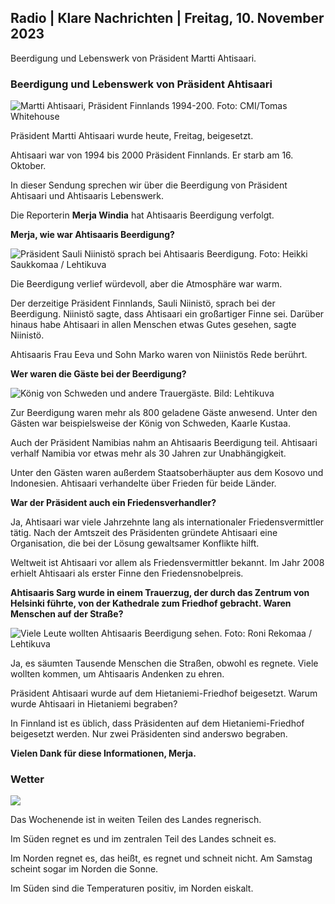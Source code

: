 ## Radio \| Klare Nachrichten \| Freitag, 10. November 2023

Beerdigung und Lebenswerk von Präsident Martti Ahtisaari.

### Beerdigung und Lebenswerk von Präsident Ahtisaari

![Martti Ahtisaari, Präsident Finnlands 1994-200. Foto: CMI/Tomas Whitehouse](https://images.cdn.yle.fi/image/upload/c_crop,h_1080,w_1919,x_0,y_0/ar_1.7777777777777777,c_fill,g_faces,h_675,w_1200/dpr_1.0/q_auto:eco/f_auto/fl_lossy/v1699528852/39-1197047654a2d3334539)

Präsident Martti Ahtisaari wurde heute, Freitag, beigesetzt.

Ahtisaari war von 1994 bis 2000 Präsident Finnlands. Er starb am 16. Oktober.

In dieser Sendung sprechen wir über die Beerdigung von Präsident Ahtisaari und Ahtisaaris Lebenswerk.

Die Reporterin **Merja Windia** hat Ahtisaaris Beerdigung verfolgt.

**Merja, wie war Ahtisaaris Beerdigung?**

![Präsident Sauli Niinistö sprach bei Ahtisaaris Beerdigung. Foto: Heikki Saukkomaa / Lehtikuva](https://images.cdn.yle.fi/image/upload/c_crop,h_2880,w_5120,x_0,y_259/ar_1.7777777777777777,c_fill,g_faces,h_675,w_1200/dpr_1.0/q_auto:eco/f_auto/fl_lossy/v1699619473/39-1198810654e20fbae885)

Die Beerdigung verlief würdevoll, aber die Atmosphäre war warm.

Der derzeitige Präsident Finnlands, Sauli Niinistö, sprach bei der Beerdigung. Niinistö sagte, dass Ahtisaari ein großartiger Finne sei. Darüber hinaus habe Ahtisaari in allen Menschen etwas Gutes gesehen, sagte Niinistö.

Ahtisaaris Frau Eeva und Sohn Marko waren von Niinistös Rede berührt.

**Wer waren die Gäste bei der Beerdigung?**

![König von Schweden und andere Trauergäste. Bild: Lehtikuva](https://images.cdn.yle.fi/image/upload/c_crop,h_2880,w_5120,x_0,y_138/ar_1.777777777777777,c_fill,g_faces,h_675,w_1200/dpr_1.0/q_auto:eco/f_auto/fl_lossy/v1699627300/39-1199035654e40494d395)

Zur Beerdigung waren mehr als 800 geladene Gäste anwesend. Unter den Gästen war beispielsweise der König von Schweden, Kaarle Kustaa.

Auch der Präsident Namibias nahm an Ahtisaaris Beerdigung teil. Ahtisaari verhalf Namibia vor etwas mehr als 30 Jahren zur Unabhängigkeit.

Unter den Gästen waren außerdem Staatsoberhäupter aus dem Kosovo und Indonesien. Ahtisaari verhandelte über Frieden für beide Länder.

**War der Präsident auch ein Friedensverhandler?**

Ja, Ahtisaari war viele Jahrzehnte lang als internationaler Friedensvermittler tätig. Nach der Amtszeit des Präsidenten gründete Ahtisaari eine Organisation, die bei der Lösung gewaltsamer Konflikte hilft.

Weltweit ist Ahtisaari vor allem als Friedensvermittler bekannt. Im Jahr 2008 erhielt Ahtisaari als erster Finne den Friedensnobelpreis.

**Ahtisaaris Sarg wurde in einem Trauerzug, der durch das Zentrum von Helsinki führte, von der Kathedrale zum Friedhof gebracht. Waren Menschen auf der Straße?**

![Viele Leute wollten Ahtisaaris Beerdigung sehen. Foto: Roni Rekomaa / Lehtikuva](https://images.cdn.yle.fi/image/upload/c_crop,h_2880,w_5120,x_0,y_11/ar_1.7777777777777777,c_fill,g_faces,h_675,w_1200/dpr_1.0/q_auto:eco/f_auto/fl_lossy/v1699619608/39-1198819654e22ed1c931)

Ja, es säumten Tausende Menschen die Straßen, obwohl es regnete. Viele wollten kommen, um Ahtisaaris Andenken zu ehren.

Präsident Ahtisaari wurde auf dem Hietaniemi-Friedhof beigesetzt. Warum wurde Ahtisaari in Hietaniemi begraben?

In Finnland ist es üblich, dass Präsidenten auf dem Hietaniemi-Friedhof beigesetzt werden. Nur zwei Präsidenten sind anderswo begraben.

**Vielen Dank für diese Informationen, Merja.**

### Wetter

![](https://images.cdn.yle.fi/image/upload/c_crop,h_1080,w_1919,x_0,y_0/ar_1.7777777777777777,c_fill,g_faces,h_675,w_1200/dpr_1.0/q_auto:eco/f_auto/fl_lossy/v1699633281/39-1199138654e58651ee77)

Das Wochenende ist in weiten Teilen des Landes regnerisch.

Im Süden regnet es und im zentralen Teil des Landes schneit es.

Im Norden regnet es, das heißt, es regnet und schneit nicht. Am Samstag scheint sogar im Norden die Sonne.

Im Süden sind die Temperaturen positiv, im Norden eiskalt.